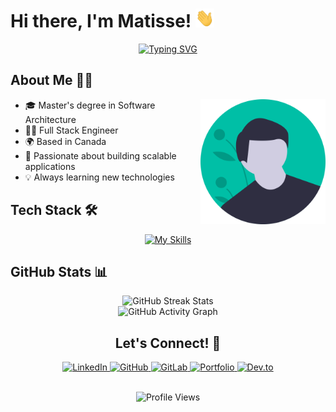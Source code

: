 # Hi there, I'm Matisse! <img src="https://github.com/AMatisse/AMatisse/blob/master/assets/hi.gif" width="30px" height="30px">

<div align="center">
  
[![Typing SVG](https://readme-typing-svg.demolab.com?font=Fira+Code&pause=1000&color=40B883&width=435&lines=Full+Stack+Engineer;JavaScript+lover+%F0%9F%92%9B)](https://git.io/typing-svg)

</div>

<h2>About Me 👨‍💻</h2>

<img align="right" src="https://github.com/AMatisse/AMatisse/blob/master/assets/male_avatar.svg" width="200">

- 🎓 Master's degree in Software Architecture
- 👨‍💻 Full Stack Engineer
- 🌍 Based in Canada
- 🚀 Passionate about building scalable applications
- 💡 Always learning new technologies

<h2>Tech Stack 🛠️</h2>

<div align="center">

[![My Skills](https://skillicons.dev/icons?i=js,ts,vue,nuxt,nodejs,angular,electron,docker,aws,python&theme=light)](https://skillicons.dev)

</div>

<h2>GitHub Stats 📊</h2>

<div align="center">
  <picture>
    <source media="(prefers-color-scheme: dark)" srcset="https://github-readme-streak-stats.herokuapp.com/?user=amatisse&theme=vue-dark&hide_border=true&background=00000000" />
    <source media="(prefers-color-scheme: light)" srcset="https://github-readme-streak-stats.herokuapp.com/?user=amatisse&theme=vue&hide_border=true&background=00000000" />
    <img alt="GitHub Streak Stats" src="https://github-readme-streak-stats.herokuapp.com/?user=amatisse&theme=vue&hide_border=true&background=00000000" />
  </picture>
</div>

<div align="center">
  <picture>
    <source media="(prefers-color-scheme: dark)" srcset="https://github-readme-activity-graph.vercel.app/graph?username=amatisse&theme=vue-dark&hide_border=true&bg_color=00000000" />
    <source media="(prefers-color-scheme: light)" srcset="https://github-readme-activity-graph.vercel.app/graph?username=amatisse&theme=vue&hide_border=true&bg_color=00000000" />
    <img alt="GitHub Activity Graph" src="https://github-readme-activity-graph.vercel.app/graph?username=amatisse&theme=vue&hide_border=true&bg_color=00000000" />
  </picture>
</div>


<div align="center">
  <h2>Let's Connect! 🤝</h2>
  
  <a href="https://www.linkedin.com/in/matisse-aubry" target="_blank">
    <img src="https://img.shields.io/badge/-LinkedIn-0A66C2?style=for-the-badge&logo=linkedin&logoColor=white" alt="LinkedIn" />
  </a>
  <a href="https://github.com/AMatisse" target="_blank">
    <img src="https://img.shields.io/badge/-GitHub-181717?style=for-the-badge&logo=github&logoColor=white" alt="GitHub" />
  </a>
  <a href="https://gitlab.com/maubry" target="_blank">
    <img src="https://img.shields.io/badge/-GitLab-FCA121?style=for-the-badge&logo=gitlab&logoColor=white" alt="GitLab" />
  </a>
  <a href="https://amatisse.github.io" target="_blank">
    <img src="https://img.shields.io/badge/-Portfolio-000000?style=for-the-badge&logo=safari&logoColor=white" alt="Portfolio" />
  </a>
  <a href="https://dev.to/amatisse" target="_blank">
    <img src="https://img.shields.io/badge/-Dev.to-0A0A0A?style=for-the-badge&logo=dev.to&logoColor=white" alt="Dev.to" />
  </a>

  <br />
  <br />
  
  ![Profile Views](https://komarev.com/ghpvc/?username=AMatisse&color=40B883&style=for-the-badge&label=PROFILE+VIEWS)
</div>
